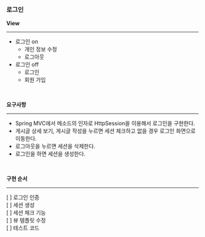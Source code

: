 ### 로그인

**View**

---

- 로그인 on  
  - 개인 정보 수정  
  - 로그아웃  
- 로그인 off
  - 로그인  
  - 회원 가입  

<br>

**요구사항**

---

- Spring MVC에서 메소드의 인자로 HttpSession을 이용해서 로그인을 구현한다.  
- 게시글 상세 보기, 게시글 작성을 누르면 세션 체크하고 없을 경우 로그인 화면으로 이동한다.
- 로그아웃을 누르면 세션을 삭제한다.  
- 로그인을 하면 세션을 생성한다.  

<br>

**구현 순서**

---

[ ] 로그인 인증  
[ ] 세션 생성    
[ ] 세션 체크 기능  
[ ] 뷰 템플릿 수정    
[ ] 테스트 코드  